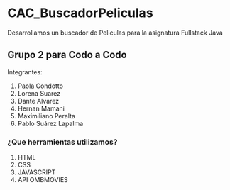 # CAC_BuscadorPeliculas
Desarrollamos un buscador de Peliculas para la asignatura Fullstack Java

## Grupo 2  para Codo a Codo
Integrantes:
1. Paola Condotto
2. Lorena Suarez
3. Dante Alvarez
4. Hernan Mamani
5. Maximiliano Peralta
6. Pablo Suárez Lapalma



### ¿Que herramientas utilizamos?
1. HTML
2. CSS
3. JAVASCRIPT
4. API OMBMOVIES


